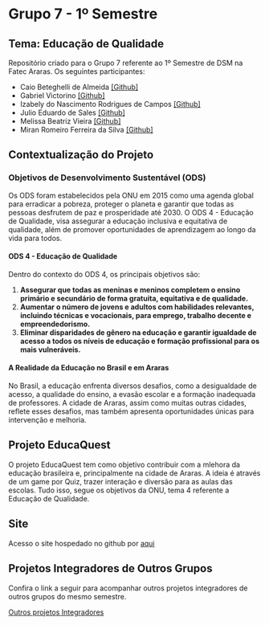 # Grupo 7 - 1º Semestre

## Tema: Educação de Qualidade

Repositório criado para o Grupo 7 referente ao 1º Semestre de DSM na Fatec Araras.
Os seguintes participantes:

- Caio Beteghelli de Almeida [[Github]](https://github.com/caiobeteghellia "GPerfil Github")
- Gabriel Victorino [[Github]](https://github.com/GabrielVictorino8266 "GPerfil Github")
- Izabely do Nascimento Rodrigues de Campos [[Github]](https://github.com/izabelycamposs "GPerfil Github")
- Julio Eduardo de Sales [[Github]](https://github.com/Julio-Saless "GPerfil Github")
- Melissa Beatriz Vieira [[Github]](https://github.com/melissabvieira "GPerfil Github")
- Miran Romeiro Ferreira da Silva [[Github]](https://github.com/miranromeiro "GPerfil Github")

## Contextualização do Projeto

### Objetivos de Desenvolvimento Sustentável (ODS)

Os ODS foram estabelecidos pela ONU em 2015 como uma agenda global para erradicar a pobreza, proteger o planeta e garantir que todas as pessoas desfrutem de paz e prosperidade até 2030. O ODS 4 - Educação de Qualidade, visa assegurar a educação inclusiva e equitativa de qualidade, além de promover oportunidades de aprendizagem ao longo da vida para todos.

#### ODS 4 - Educação de Qualidade

Dentro do contexto do ODS 4, os principais objetivos são:

1. **Assegurar que todas as meninas e meninos completem o ensino primário e secundário de forma gratuita, equitativa e de qualidade.**
2. **Aumentar o número de jovens e adultos com habilidades relevantes, incluindo técnicas e vocacionais, para emprego, trabalho decente e empreendedorismo.**
3. **Eliminar disparidades de gênero na educação e garantir igualdade de acesso a todos os níveis de educação e formação profissional para os mais vulneráveis.**

#### A Realidade da Educação no Brasil e em Araras

No Brasil, a educação enfrenta diversos desafios, como a desigualdade de acesso, a qualidade do ensino, a evasão escolar e a formação inadequada de professores. A cidade de Araras, assim como muitas outras cidades, reflete esses desafios, mas também apresenta oportunidades únicas para intervenção e melhoria.

## Projeto EducaQuest

O projeto EducaQuest tem como objetivo contribuir com a mlehora da educação brasileira e,
principalmente na cidade de Araras. A ideia é através de um game por Quiz, trazer interação e diversão
para as aulas das escolas. Tudo isso, segue os objetivos da ONU, tema 4 referente a Educação de Qualidade.

## Site

Acesso o site hospedado no github por [aqui](https://gabrielvictorino8266.github.io/pi_1semestre/site/cadastro.html "EducaQuest")

## Projetos Integradores de Outros Grupos

Confira o link a seguir para acompanhar outros projetos integradores de outros grupos do mesmo semestre.

[Outros projetos Integradores](https://github.com/orlandosaraivajr/PI_FATEC_ARARAS "Outros projetos integradores")
